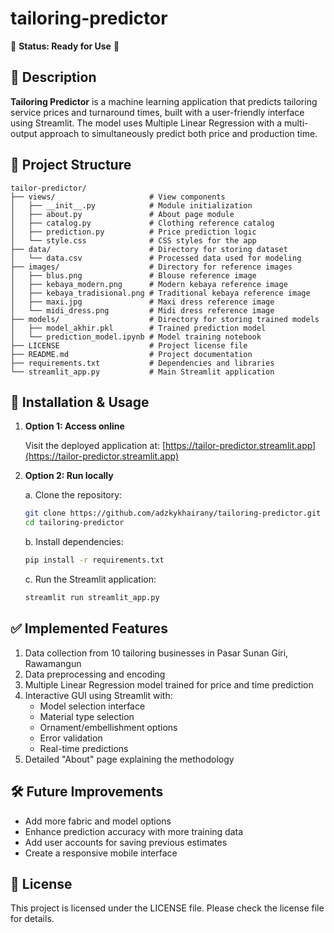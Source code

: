 # tailoring-predictor

🚀 **Status: Ready for Use** 🚀

## 📌 Description
**Tailoring Predictor** is a machine learning application that predicts tailoring service prices and turnaround times, built with a user-friendly interface using Streamlit. The model uses Multiple Linear Regression with a multi-output approach to simultaneously predict both price and production time.

## 📁 Project Structure
```
tailor-predictor/
├── views/                     # View components
│   ├── __init__.py            # Module initialization
│   ├── about.py               # About page module
│   ├── catalog.py             # Clothing reference catalog
│   ├── prediction.py          # Price prediction logic
│   └── style.css              # CSS styles for the app
├── data/                      # Directory for storing dataset
│   └── data.csv               # Processed data used for modeling
├── images/                    # Directory for reference images
│   ├── blus.png               # Blouse reference image
│   ├── kebaya_modern.png      # Modern kebaya reference image
│   ├── kebaya_tradisional.png # Traditional kebaya reference image
│   ├── maxi.jpg               # Maxi dress reference image
│   └── midi_dress.png         # Midi dress reference image
├── models/                    # Directory for storing trained models
│   ├── model_akhir.pkl        # Trained prediction model
│   └── prediction_model.ipynb # Model training notebook
├── LICENSE                    # Project license file
├── README.md                  # Project documentation
├── requirements.txt           # Dependencies and libraries
└── streamlit_app.py           # Main Streamlit application
```

## 🚀 Installation & Usage

1. **Option 1: Access online**
   
   Visit the deployed application at: [https://tailor-predictor.streamlit.app](https://tailor-predictor.streamlit.app)

2. **Option 2: Run locally**

   a. Clone the repository:
   ```bash
   git clone https://github.com/adzkykhairany/tailoring-predictor.git
   cd tailoring-predictor
   ```
   b. Install dependencies:
   ```bash
   pip install -r requirements.txt
   ```
   c. Run the Streamlit application:
   ```bash
   streamlit run streamlit_app.py
   ```

## ✅ Implemented Features
1. Data collection from 10 tailoring businesses in Pasar Sunan Giri, Rawamangun  
2. Data preprocessing and encoding  
3. Multiple Linear Regression model trained for price and time prediction  
4. Interactive GUI using Streamlit with:
   - Model selection interface
   - Material type selection
   - Ornament/embellishment options
   - Error validation
   - Real-time predictions  
5. Detailed "About" page explaining the methodology  

## 🛠 Future Improvements
- Add more fabric and model options
- Enhance prediction accuracy with more training data
- Add user accounts for saving previous estimates
- Create a responsive mobile interface

## 📜 License
This project is licensed under the LICENSE file. Please check the license file for details.